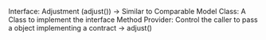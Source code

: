 Interface: Adjustment (adjust()) -> Similar to Comparable
Model Class: A Class to implement the interface 
Method Provider: Control the caller to pass a object implementing a contract -> adjust()